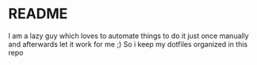 # README #

I am a lazy guy which loves to automate things to do it just once manually and afterwards let it work for me ;)
So i keep my dotfiles organized in this repo